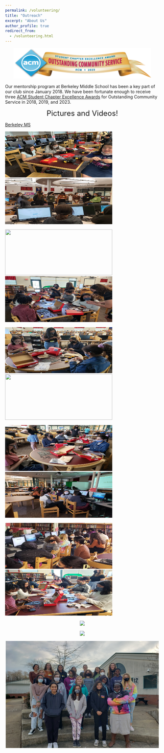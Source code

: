 ```yaml
---
permalink: /volunteering/
title: "Outreach"
excerpt: "About Us"
author_profile: true
redirect_from: 
  - /volunteering.html
---
```


<p align="center"> <img src= "/images/CommunityService_2023.png" width="450" height="100"> </p>

Our mentorship program at Berkeley Middle School has been a key part of our club since January 2018. We have been fortunate enough to receive three [ACM Student Chapter Excellence Awards](https://www.acm.org/chapters/student-chapter-excellence-awards/past-winners/past-winners) for Outstanding Community Service in 2018, 2019, and 2023. 

<p align="center"> <font size="5"> Pictures and Videos! </font> </p>

[Berkeley MS](berkeley.md)

<p float="left">
  <img src= "/images/Volunteering Photos/IMG_0298.jpg" width="350" height="150" > 
  &nbsp;&nbsp;&nbsp;&nbsp;
  
  <img src= "/images/Volunteering Photos/20220208_155131.jpg" width="350" height="150" >
  &nbsp;&nbsp;&nbsp;&nbsp;
</p>

<p float="left">
  <img src= "/images/Volunteering Photos/20220322_162557.jpg" width="350" height="150" >
  &nbsp;&nbsp;&nbsp;&nbsp;
  
  <img src= "/images/Volunteering Photos/20220412_155418.jpg" width="350" height="150" >
  &nbsp;&nbsp;&nbsp;&nbsp;
</p>

<p float="left">
  <img src= "/images/Volunteering Photos/20220412_155507.jpg" width="350" height="150" >
  &nbsp;&nbsp;&nbsp;&nbsp;
  
  <img src= "/images/Volunteering Photos/20220222_160445.jpg" width="350" height="150" >
  &nbsp;&nbsp;&nbsp;&nbsp;
</p>

<p float="left">
  <img src= "/images/Volunteering Photos/20220412_155159.jpg" width="350" height="150" >
  &nbsp;&nbsp;&nbsp;&nbsp;
  
  <img src= "/images/Volunteering Photos/20220208_160132.jpg" width="350" height="150" >
  &nbsp;&nbsp;&nbsp;&nbsp;
</p>

<p float="left">
  <img src= "/images/Volunteering Photos/20220208_160244.jpg" width="350" height="150" >
  &nbsp;&nbsp;&nbsp;&nbsp;
  
  <img src= "/images/Volunteering Photos/20220412_155145.jpg" width="350" height="150" >
  &nbsp;&nbsp;&nbsp;&nbsp;
</p>

<p align="center">
  <img src= "/images/Volunteering Photos/robotics_gif_1.gif">
</p>

<p align="center">
  <img src= "/images/Volunteering Photos/robotics_gif2.gif">
</p>

<p align="center">
  <img src= "/images/Volunteering Photos/20220208_164621.jpg" width="500" height="350" >
  &nbsp;&nbsp;&nbsp;&nbsp;
</p>
